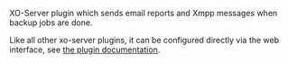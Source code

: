 XO-Server plugin which sends email reports and Xmpp messages when backup jobs are done.

Like all other xo-server plugins, it can be configured directly via
the web interface, see [the plugin documentation](https://xen-orchestra.com/docs/plugins.html).
